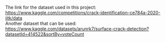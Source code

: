 The link for the dataset used in this project: https://www.kaggle.com/competitions/crack-identification-ce784a-2020-iitk/data <br>
Another dataset that can be used: https://www.kaggle.com/datasets/arunrk7/surface-crack-detection?datasetId=414522&sortBy=voteCount
